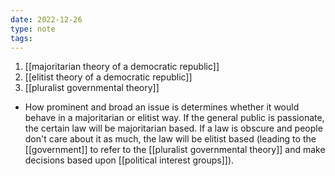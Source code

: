```yaml
---
date: 2022-12-26
type: note
tags:
---
```


1. [[majoritarian theory of a democratic republic]]
2. [[elitist theory of a democratic republic]]
3. [[pluralist governmental theory]]
- How prominent and broad an issue is determines whether it would behave in a majoritarian or elitist way. If the general public is passionate, the certain law will be majoritarian based. If a law is obscure and people don't care about it as much, the law will be elitist based (leading to the [[government]] to refer to the [[pluralist governmental theory]] and make decisions based upon [[political interest groups]]).

